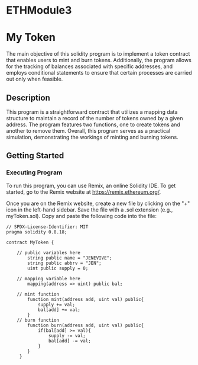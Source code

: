 # ETHModule3
# My Token

The main objective of this solidity program is to implement a token contract that enables users to mint and burn tokens. Additionally, the program allows for the tracking of balances associated with specific addresses, and employs conditional statements to ensure that certain processes are carried out only when feasible.

## Description

This program is a straightforward contract that utilizes a mapping data structure to maintain a record of the number of tokens owned by a given address. The program features two functions, one to create tokens and another to remove them. Overall, this program serves as a practical simulation, demonstrating the workings of minting and burning tokens.

## Getting Started

### Executing Program

To run this program, you can use Remix, an online Solidity IDE. To get started, go to the Remix website at https://remix.ethereum.org/.

Once you are on the Remix website, create a new file by clicking on the "+" icon in the left-hand sidebar. Save the file with a .sol extension (e.g., myToken.sol). Copy and paste the following code into the file:

```solidity
// SPDX-License-Identifier: MIT
pragma solidity 0.8.18;

contract MyToken {
    
    // public variables here
        string public name = "JENEVIVE";
        string public abbrv = "JEN";
        uint public supply = 0;

    // mapping variable here
        mapping(address => uint) public bal;

    // mint function
        function mint(address add, uint val) public{
            supply += val;
            bal[add] += val;
        }
    // burn function
        function burn(address add, uint val) public{
            if(bal[add] >= val){
                supply -= val;
                bal[add] -= val;
            }
        }
     }
